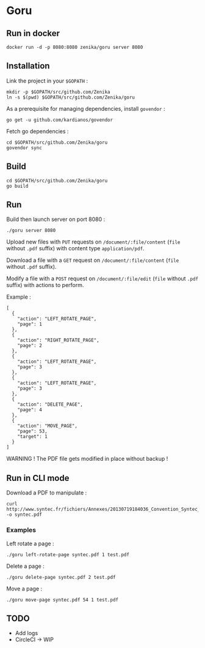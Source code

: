 # Goru

## Run in docker
```
docker run -d -p 8080:8080 zenika/goru server 8080
```

## Installation
Link the project in your `$GOPATH` :
```
mkdir -p $GOPATH/src/github.com/Zenika
ln -s $(pwd) $GOPATH/src/github.com/Zenika/goru
```

As a prerequisite for managing dependencies, install `govendor` :
```
go get -u github.com/kardianos/govendor
```

Fetch go dependencies :
```
cd $GOPATH/src/github.com/Zenika/goru
govendor sync
```

## Build
```
cd $GOPATH/src/github.com/Zenika/goru
go build
```

## Run
Build then launch server on port 8080 :
```
./goru server 8080
```

Upload new files with `PUT` requests on `/document/:file/content` (`file` without `.pdf` suffix) with content type `application/pdf`.

Download a file with a `GET` request on `/document/:file/content` (`file` without `.pdf` suffix).

Modify a file with a `POST` request on `/document/:file/edit` (`file` without `.pdf` suffix) with actions to perform.

Example :
```
[
  {
    "action": "LEFT_ROTATE_PAGE",
    "page": 1
  },
  {
    "action": "RIGHT_ROTATE_PAGE",
    "page": 2
  },
  {
    "action": "LEFT_ROTATE_PAGE",
    "page": 3
  },
  {
    "action": "LEFT_ROTATE_PAGE",
    "page": 3
  },
  {
    "action": "DELETE_PAGE",
    "page": 4
  },
  {
    "action": "MOVE_PAGE",
    "page": 53,
    "target": 1
  }
]
```

WARNING ! The PDF file gets modified in place without backup !

## Run in CLI mode
Download a PDF to manipulate :
```
curl http://www.syntec.fr/fichiers/Annexes/20130719184036_Convention_Syntec_Annexe_06.pdf -o syntec.pdf
```

### Examples
Left rotate a page :
```
./goru left-rotate-page syntec.pdf 1 test.pdf
```

Delete a page :
```
./goru delete-page syntec.pdf 2 test.pdf
```

Move a page :
```
./goru move-page syntec.pdf 54 1 test.pdf
```

## TODO
 - Add logs
 - CircleCI -> WIP
